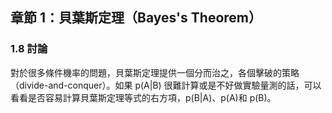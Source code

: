 ## 章節 1：貝葉斯定理（Bayes's Theorem）

### 1.8 討論

對於很多條件機率的問題，貝葉斯定理提供一個分而治之，各個擊破的策略（divide-and-conquer）。如果 p(A|B) 很難計算或是不好做實驗量測的話，可以看看是否容易計算貝葉斯定理等式的右方項，p(B|A)、p(A)和 p(B)。

